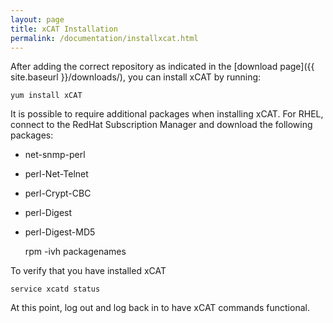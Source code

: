 ```yaml
---
layout: page
title: xCAT Installation
permalink: /documentation/installxcat.html
---
```


After adding the correct repository as indicated in the [download page]({{ site.baseurl }}/downloads/), you can install xCAT by running:

	yum install xCAT
	
It is possible to require additional packages when installing xCAT. 
For RHEL, connect to the RedHat Subscription Manager and download the following packages: 
* net-snmp-perl
* perl-Net-Telnet
* perl-Crypt-CBC
* perl-Digest
* perl-Digest-MD5

	rpm -ivh packagenames

To verify that you have installed xCAT

    service xcatd status

At this point, log out and log back in to have xCAT commands functional.

